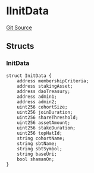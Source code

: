 # IInitData
[Git Source](https://github.com/bitbeckers/RiteOfMoloch-v1.0/blob/b5061029ecd18fcdad4a31307cf3f098d7bae269/src/interfaces/IInitData.sol)


## Structs
### InitData

```solidity
struct InitData {
    address membershipCriteria;
    address stakingAsset;
    address daoTreasury;
    address admin1;
    address admin2;
    uint256 cohortSize;
    uint256 joinDuration;
    uint256 shareThreshold;
    uint256 assetAmount;
    uint256 stakeDuration;
    uint256 topHatId;
    string cohortName;
    string sbtName;
    string sbtSymbol;
    string baseUri;
    bool shamanOn;
}
```

